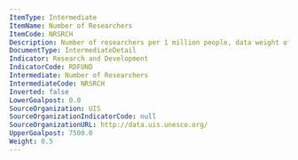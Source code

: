 ```yaml
---
ItemType: Intermediate
ItemName: Number of Researchers
ItemCode: NRSRCH
Description: Number of researchers per 1 million people, data weight of 50%.
DocumentType: IntermediateDetail
Indicator: Research and Development
IndicatorCode: RDFUND
Intermediate: Number of Researchers
IntermediateCode: NRSRCH
Inverted: false
LowerGoalpost: 0.0
SourceOrganization: UIS
SourceOrganizationIndicatorCode: null
SourceOrganizationURL: http://data.uis.unesco.org/
UpperGoalpost: 7500.0
Weight: 0.5
---
```


